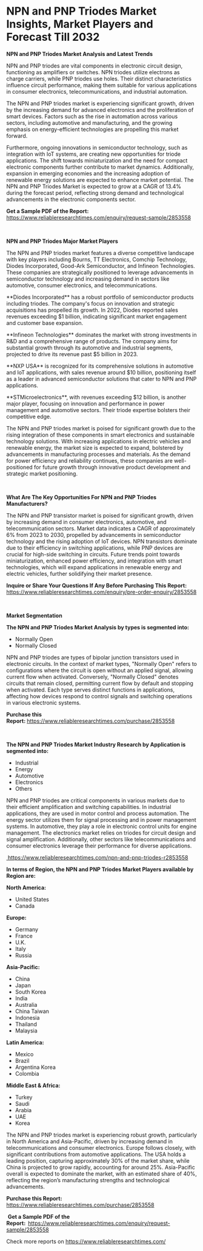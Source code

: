 <p><h1>NPN and PNP Triodes Market Insights, Market Players and Forecast Till 2032</h1></p><p><strong>NPN and PNP Triodes Market Analysis and Latest Trends</strong></p>
<p><p>NPN and PNP triodes are vital components in electronic circuit design, functioning as amplifiers or switches. NPN triodes utilize electrons as charge carriers, while PNP triodes use holes. Their distinct characteristics influence circuit performance, making them suitable for various applications in consumer electronics, telecommunications, and industrial automation.</p><p>The NPN and PNP triodes market is experiencing significant growth, driven by the increasing demand for advanced electronics and the proliferation of smart devices. Factors such as the rise in automation across various sectors, including automotive and manufacturing, and the growing emphasis on energy-efficient technologies are propelling this market forward. </p><p>Furthermore, ongoing innovations in semiconductor technology, such as integration with IoT systems, are creating new opportunities for triode applications. The shift towards miniaturization and the need for compact electronic components further contribute to market dynamics. Additionally, expansion in emerging economies and the increasing adoption of renewable energy solutions are expected to enhance market potential. The NPN and PNP Triodes Market is expected to grow at a CAGR of 13.4% during the forecast period, reflecting strong demand and technological advancements in the electronic components sector.</p></p>
<p><strong>Get a Sample PDF of the Report:&nbsp;</strong> <a href="https://www.reliableresearchtimes.com/enquiry/request-sample/2853558?utm_campaign=3219&utm_medium=2&utm_source=Github&utm_content=ia&utm_term=12032025&utm_id=npn-and-pnp-triodes">https://www.reliableresearchtimes.com/enquiry/request-sample/2853558</a></p>
<p>&nbsp;</p>
<p><strong>NPN and PNP Triodes Major Market Players</strong></p>
<p><p>The NPN and PNP triodes market features a diverse competitive landscape with key players including Bourns, TT Electronics, Comchip Technology, Diodes Incorporated, Good-Ark Semiconductor, and Infineon Technologies. These companies are strategically positioned to leverage advancements in semiconductor technology and increasing demand in sectors like automotive, consumer electronics, and telecommunications.</p><p>**Diodes Incorporated** has a robust portfolio of semiconductor products including triodes. The company's focus on innovation and strategic acquisitions has propelled its growth. In 2022, Diodes reported sales revenues exceeding $1 billion, indicating significant market engagement and customer base expansion.</p><p>**Infineon Technologies** dominates the market with strong investments in R&D and a comprehensive range of products. The company aims for substantial growth through its automotive and industrial segments, projected to drive its revenue past $5 billion in 2023. </p><p>**NXP USA** is recognized for its comprehensive solutions in automotive and IoT applications, with sales revenue around $10 billion, positioning itself as a leader in advanced semiconductor solutions that cater to NPN and PNP applications.</p><p>**STMicroelectronics**, with revenues exceeding $12 billion, is another major player, focusing on innovation and performance in power management and automotive sectors. Their triode expertise bolsters their competitive edge.</p><p>The NPN and PNP triodes market is poised for significant growth due to the rising integration of these components in smart electronics and sustainable technology solutions. With increasing applications in electric vehicles and renewable energy, the market size is expected to expand, bolstered by advancements in manufacturing processes and materials. As the demand for power efficiency and reliability continues, these companies are well-positioned for future growth through innovative product development and strategic market positioning.</p></p>
<p>&nbsp;</p>
<p><strong>What Are The Key Opportunities For NPN and PNP Triodes Manufacturers?</strong></p>
<p><p>The NPN and PNP transistor market is poised for significant growth, driven by increasing demand in consumer electronics, automotive, and telecommunication sectors. Market data indicates a CAGR of approximately 6% from 2023 to 2030, propelled by advancements in semiconductor technology and the rising adoption of IoT devices. NPN transistors dominate due to their efficiency in switching applications, while PNP devices are crucial for high-side switching in circuits. Future trends point towards miniaturization, enhanced power efficiency, and integration with smart technologies, which will expand applications in renewable energy and electric vehicles, further solidifying their market presence.</p></p>
<p><strong>Inquire or Share Your Questions If Any Before Purchasing This Report:</strong> <a href="https://www.reliableresearchtimes.com/enquiry/pre-order-enquiry/2853558?utm_campaign=3219&utm_medium=2&utm_source=Github&utm_content=ia&utm_term=12032025&utm_id=npn-and-pnp-triodes">https://www.reliableresearchtimes.com/enquiry/pre-order-enquiry/2853558</a></p>
<p>&nbsp;</p>
<p><strong>Market Segmentation</strong></p>
<p><strong>The NPN and PNP Triodes Market Analysis by types is segmented into:</strong></p>
<p><ul><li>Normally Open</li><li>Normally Closed</li></ul></p>
<p><p>NPN and PNP triodes are types of bipolar junction transistors used in electronic circuits. In the context of market types, "Normally Open" refers to configurations where the circuit is open without an applied signal, allowing current flow when activated. Conversely, "Normally Closed" denotes circuits that remain closed, permitting current flow by default and stopping when activated. Each type serves distinct functions in applications, affecting how devices respond to control signals and switching operations in various electronic systems.</p></p>
<p><strong>Purchase this Report:&nbsp;</strong><a href="https://www.reliableresearchtimes.com/purchase/2853558?utm_campaign=3219&utm_medium=2&utm_source=Github&utm_content=ia&utm_term=12032025&utm_id=npn-and-pnp-triodes">https://www.reliableresearchtimes.com/purchase/2853558</a></p>
<p>&nbsp;</p>
<p><strong>The NPN and PNP Triodes Market Industry Research by Application is segmented into:</strong></p>
<p><ul><li>Industrial</li><li>Energy</li><li>Automotive</li><li>Electronics</li><li>Others</li></ul></p>
<p><p>NPN and PNP triodes are critical components in various markets due to their efficient amplification and switching capabilities. In industrial applications, they are used in motor control and process automation. The energy sector utilizes them for signal processing and in power management systems. In automotive, they play a role in electronic control units for engine management. The electronics market relies on triodes for circuit design and signal amplification. Additionally, other sectors like telecommunications and consumer electronics leverage their performance for diverse applications.</p></p>
<p><a href="https://www.reliableresearchtimes.com/npn-and-pnp-triodes-r2853558?utm_campaign=3219&utm_medium=2&utm_source=Github&utm_content=ia&utm_term=12032025&utm_id=npn-and-pnp-triodes">&nbsp;https://www.reliableresearchtimes.com/npn-and-pnp-triodes-r2853558</a></p>
<p><strong>In terms of Region, the NPN and PNP Triodes Market Players available by Region are:</strong></p>
<p>
    <p> <strong> North America: </strong>
        <ul>
            <li>United States</li>
            <li>Canada</li>
        </ul>
        </p> 
    <p> <strong> Europe: </strong>
        <ul>
            <li>Germany</li>
            <li>France</li>
            <li>U.K.</li>
            <li>Italy</li>
            <li>Russia</li>
        </ul>
        </p> 
    <p> <strong> Asia-Pacific: </strong>
        <ul>
            <li>China</li>
            <li>Japan</li>
            <li>South Korea</li>
            <li>India</li>
            <li>Australia</li>
            <li>China Taiwan</li>
            <li>Indonesia</li>
            <li>Thailand</li>
            <li>Malaysia</li>
        </ul>
        </p> 
    <p> <strong> Latin America: </strong>
        <ul>
            <li>Mexico</li>
            <li>Brazil</li>
            <li>Argentina Korea</li>
            <li>Colombia</li>
        </ul>
        </p> 
    <p> <strong> Middle East & Africa: </strong>
        <ul>
            <li>Turkey</li>
            <li>Saudi</li>
            <li>Arabia</li>
            <li>UAE</li>
            <li>Korea</li>
        </ul>
    </p>
    </p>
<p><p>The NPN and PNP triodes market is experiencing robust growth, particularly in North America and Asia-Pacific, driven by increasing demand in telecommunications and consumer electronics. Europe follows closely, with significant contributions from automotive applications. The USA holds a leading position, capturing approximately 30% of the market share, while China is projected to grow rapidly, accounting for around 25%. Asia-Pacific overall is expected to dominate the market, with an estimated share of 40%, reflecting the region’s manufacturing strengths and technological advancements.</p></p>
<p><strong>Purchase this Report: </strong><a href="https://www.reliableresearchtimes.com/purchase/2853558?utm_campaign=3219&utm_medium=2&utm_source=Github&utm_content=ia&utm_term=12032025&utm_id=npn-and-pnp-triodes">https://www.reliableresearchtimes.com/purchase/2853558</a></p>
<p>&nbsp;<strong>Get a Sample PDF of the Report:&nbsp;&nbsp;</strong><a href="https://www.reliableresearchtimes.com/enquiry/request-sample/2853558?utm_campaign=3219&utm_medium=2&utm_source=Github&utm_content=ia&utm_term=12032025&utm_id=npn-and-pnp-triodes">https://www.reliableresearchtimes.com/enquiry/request-sample/2853558</a></p>
<p><strong></strong></p>
<p>Check more reports on <a href="https://www.reliableresearchtimes.com/?utm_campaign=3219&utm_medium=2&utm_source=Github&utm_content=ia&utm_term=12032025&utm_id=npn-and-pnp-triodes">https://www.reliableresearchtimes.com/</a></p>
